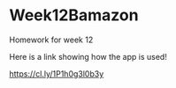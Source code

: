 # Week12Bamazon
Homework for week 12



Here is a link showing how the app is used!

https://cl.ly/1P1h0g3l0b3y